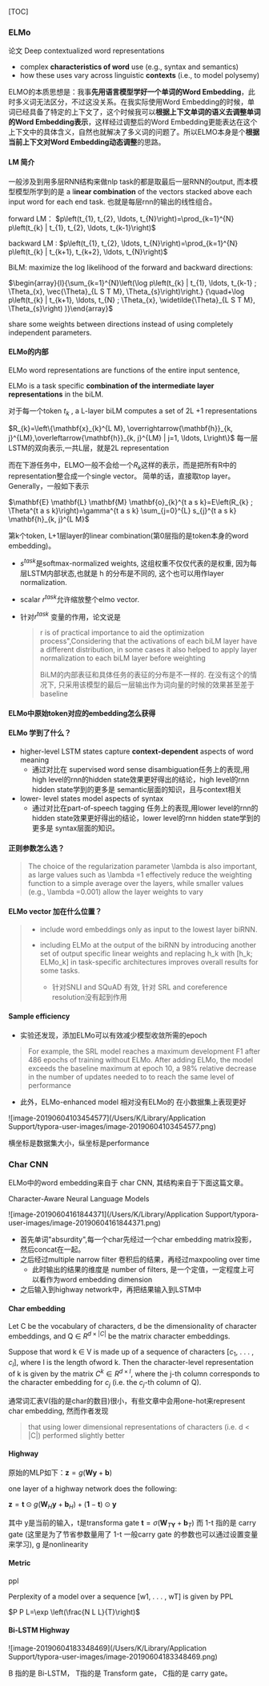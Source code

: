 



[TOC]



### ELMo

论文 Deep contextualized word representations

* complex **characteristics of word** use (e.g., syntax and semantics)
* how these uses vary across linguistic **contexts** (i.e., to model polysemy)



ELMO的本质思想是：我事**先用语言模型学好一个单词的Word Embedding**，此时多义词无法区分，不过这没关系。在我实际使用Word Embedding的时候，单词已经具备了特定的上下文了，这个时候我可以**根据上下文单词的语义去调整单词的Word Embedding表示**，这样经过调整后的Word Embedding更能表达在这个上下文中的具体含义，自然也就解决了多义词的问题了。所以ELMO本身是个**根据当前上下文对Word Embedding动态调整**的思路。





#### LM  简介

一般涉及到用多层RNN结构来做nlp task的都是取最后一层RNN的output, 而本模型模型所学到的是 a l**inear combination** of the vectors stacked above each input word for each end task. 也就是每层rnn的输出的线性组合。



forward LM： $p\left(t_{1}, t_{2}, \ldots, t_{N}\right)=\prod_{k=1}^{N} p\left(t_{k} | t_{1}, t_{2}, \ldots, t_{k-1}\right)$

backward LM : $p\left(t_{1}, t_{2}, \ldots, t_{N}\right)=\prod_{k=1}^{N} p\left(t_{k} | t_{k+1}, t_{k+2}, \ldots, t_{N}\right)$

BiLM: maximize the log likelihood of the forward and backward directions:

$\begin{array}{l}{\sum_{k=1}^{N}\left(\log p\left(t_{k} | t_{1}, \ldots, t_{k-1} ; \Theta_{x}, \vec{\Theta}_{L S T M}, \Theta_{s}\right)\right.} {\quad+\log p\left(t_{k} | t_{k+1}, \ldots, t_{N} ; \Theta_{x}, \widetilde{\Theta}_{L S T M}, \Theta_{s}\right) )}\end{array}$

share some weights between directions instead of using completely independent parameters.



#### ELMo的内部

ELMo word representations are functions of the entire input sentence,

ELMo is a task specific **combination of the intermediate layer representations** in the biLM.

对于每一个token $t_k$ , a L-layer biLM computes a set of 2L +1 representations

$R_{k}=\left\{\mathbf{x}_{k}^{L M}, \overrightarrow{\mathbf{h}}_{k, j}^{LM},\overleftarrow{\mathbf{h}}_{k, j}^{LM} | j=1, \ldots, L\right\}$ 每一层LSTM的双向表示,一共L层，就是2L representation

而在下游任务中，ELMO一般不会给一个$R_k$这样的表示，而是把所有R中的representation整合成一个single vector。 简单的话，直接取top layer。 Generally，一般如下表示

$\mathbf{E} \mathbf{L} \mathbf{M} \mathbf{o}_{k}^{t a s k}=E\left(R_{k} ; \Theta^{t a s k}\right)=\gamma^{t a s k} \sum_{j=0}^{L} s_{j}^{t a s k} \mathbf{h}_{k, j}^{L M}$

第k个token, L+1层layer的linear combination(第0层指的是token本身的word embedding)。

* $s^{task}$是softmax-normalized weights, 这组权重不仅仅代表的是权重, 因为每层LSTM内部状态,也就是 h 的分布是不同的, 这个也可以用作layer normalization.

* scalar $r^{task}​$ 允许缩放整个elmo vector.

* 针对$r^{task}$ 变量的作用，论文说是

  > r is of practical importance to aid the optimization process",Considering that the activations of each biLM layer have a different distribution, in some cases it also helped to apply layer normalization to each biLM layer before weighting
  >
  > BiLM的内部表征和具体任务的表征的分布是不一样的. 在没有这个的情况下, 只采用该模型的最后一层输出作为词向量的时候的效果甚至差于 baseline



#### ELMo中原始token对应的embedding怎么获得



#### ELMo 学到了什么？

- higher-level LSTM states capture **context-dependent** aspects of word meaning
  - 通过对比在 supervised word sense disambiguation任务上的表现,用high level的rnn的hidden state效果更好得出的结论，high level的rnn hidden state学到的更多是 semantic层面的知识，且与context相关
- lower- level states model aspects of syntax
  - 通过对比在part-of-speech tagging 任务上的表现,用lower level的rnn的hidden state效果更好得出的结论，lower level的rnn hidden state学到的更多是 syntax层面的知识。





#### 正则参数怎么选？

> The choice of the regularization parameter  \lambda is also important, as large values such as \lambda =1 effectively reduce the weighting function to a simple average over the layers, while smaller values (e.g., \lambda =0.001) allow the layer weights to vary



#### ELMo vector 加在什么位置？

> * include word embeddings only as input to the lowest layer biRNN.
>
> * including ELMo at the output of the biRNN by introducing another set of output specific linear weights and replacing h_k with  [h_k; ELMo_k]   in task-specific architectures improves overall results for some tasks.
>   *  针对SNLI and SQuAD 有效, 针对 SRL and coreference resolution没有起到作用



#### Sample efficiency

* 实验还发现，添加ELMo可以有效减少模型收敛所需的epoch

> For example, the SRL model reaches a maximum development F1 after 486 epochs of training without ELMo. After adding ELMo, the model exceeds the baseline maximum at epoch 10, a 98% relative decrease in the number of updates needed to to reach  the same level of performance

* 此外，ELMo-enhanced model 相对没有ELMo的 在小数据集上表现更好

![image-20190604103454577](/Users/K/Library/Application Support/typora-user-images/image-20190604103454577.png)

横坐标是数据集大小，纵坐标是performance





### Char CNN

ELMo中的word embedding来自于 char CNN, 其结构来自于下面这篇文章。

Character-Aware Neural Language Models



![image-20190604161844371](/Users/K/Library/Application Support/typora-user-images/image-20190604161844371.png)



* 首先单词"absurdity",每一个char先经过一个char embedding matrix投影，然后concat在一起。
* 之后经过multiple narrow filter 卷积后的结果，再经过maxpooling over time
  * 此时输出的结果的维度是 number of filters, 是一个定值，一定程度上可以看作为word embedding dimension
* 之后输入到highway network中，再把结果输入到LSTM中



#### Char embedding

Let C be the vocabulary of characters, d be the dimensionality of character embeddings, and Q ∈ $R^{d×|C|}$ be the matrix character embeddings. 

Suppose that word k ∈ V is made up of a sequence of characters [$c_1$, . . . , $c_l$], where l is the length ofword k. Then the character-level representation of k is given by the matrix $C^{k} ∈ R^{d×l}$, where the j-th column corresponds to the character embedding for $c_j$ (i.e. the $c_j$-th column of Q).

通常词汇表V(指的是char的数目)很小，有些文章中会用one-hot来represent char embedding, 然而作者发现

> that using lower dimensional representations of characters (i.e. d < |C|) performed slightly better



#### Highway

原始的MLP如下：$\mathbf{z}=g(\mathbf{W} \mathbf{y}+\mathbf{b})$

one layer of a highway network does the following: 

$\mathbf{z}=\mathbf{t} \odot g\left(\mathbf{W}_{H} \mathbf{y}+\mathbf{b}_{H}\right)+(\mathbf{1}-\mathbf{t}) \odot \mathbf{y}$ 

其中 y是当前的输入，t是transforma gate $\mathbf{t}=\sigma\left(\mathbf{W}_{T  \mathbf{Y}}+\mathbf{b}_{T}\right)$ 而 1-t 指的是 carry gate (这里是为了节省参数量用了 1-t 一般carry gate 的参数也可以通过设置变量来学习), g 是nonlinearity



#### Metric

ppl

Perplexity of a model over a sequence [w1, . . . , wT] is given by  PPL

$P P L=\exp \left(\frac{N L L}{T}\right)$ 



#### Bi-LSTM Highway

![image-20190604183348469](/Users/K/Library/Application Support/typora-user-images/image-20190604183348469.png)

B 指的是 Bi-LSTM， T指的是 Transform gate， C指的是 carry gate。

